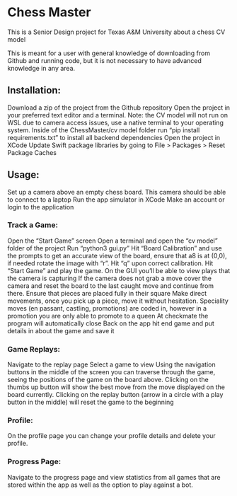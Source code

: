 # Chess Master
This is a Senior Design project for Texas A&M University about a chess CV model

This is meant for a user with general knowledge of downloading from Github and running code, but it is not necessary to have advanced knowledge in any area.
## Installation:
Download a zip of the project from the Github repository 
Open the project in your preferred text editor and a terminal.
Note: the CV model will not run on WSL due to camera access issues, use a native terminal to your operating system.
Inside of the ChessMaster/cv model folder run “pip install requirements.txt” to install all backend dependencies
Open the project in XCode
Update Swift package libraries by going to File > Packages > Reset Package Caches
## Usage:
Set up a camera above an empty chess board. This camera should be able to connect to a laptop
Run the app simulator in XCode
Make an account or login to the application
  ### Track a Game:
Open the “Start Game” screen
Open a terminal and open the “cv model” folder of the project
Run “python3 gui.py”
Hit “Board Calibration” and use the prompts to get an accurate view of the board, ensure that a8 is at (0,0), if needed rotate the image with “r”. Hit “q” upon correct calibration.
Hit “Start Game” and play the game. On the GUI you’ll be able to view plays that the camera is capturing
If the camera does not grab a move cover the camera and reset the board to the last caught move and continue from there.
Ensure that pieces are placed fully in their square
Make direct movements, once you pick up a piece, move it without hesitation.
Speciality moves (en passant, castling, promotions) are coded in, however in a promotion you are only able to promote to a queen
At checkmate the program will automatically close
Back on the app hit end game and put details in about the game and save it
  ### Game Replays:
Navigate to the replay page
Select a game to view
Using the navigation buttons in the middle of the screen you can traverse through the game, seeing the positions of the game on the board above.
Clicking on the thumbs up button will show the best move from the move displayed on the board currently.
Clicking on the replay button (arrow in a circle with a play button in the middle) will reset the game to the beginning
  ### Profile:
On the profile page you can change your profile details and delete your profile.
  ### Progress Page:
Navigate to the progress page and view statistics from all games that are stored within the app as well as the option to play against a bot.
